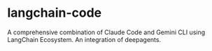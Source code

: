 # langchain-code
A comprehensive combination of Claude Code and Gemini CLI using LangChain Ecosystem.
An integration of deepagents.
